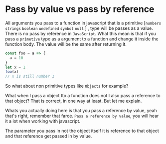 # Pass by value vs pass by reference

All arguments you pass to a function in javascript that is a primitive [`numbers` `strings` `boolean` `undefined` `symbol` `null` ] , type will be passes as a value. There is no pass by reference in `JavaScript`.
What this mean is that if you pass a `primetive` type as a argument to a function and change it inside the function body. The value will be the same after returning it.

```js
const foo = a => {
  a = 10
}
let x = 1
foo(x)
// x is still number 1
```

So what about non primitive types like `Objects` for example?

What when I pass a object tto a function does not I also pass a reference to that object?
That is correct, in one way at least. But let me explain.

Whats you actually doing here is that you pass a reference by value, yeah that's right, remember that farce.
`Pass a reference by value`, you will hear it a lot when working with javascript.

The parameter you pass in not the object itself it is reference to that object and that reference get passed in by value.
